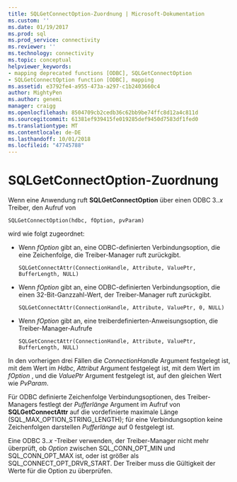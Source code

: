 ```yaml
---
title: SQLGetConnectOption-Zuordnung | Microsoft-Dokumentation
ms.custom: ''
ms.date: 01/19/2017
ms.prod: sql
ms.prod_service: connectivity
ms.reviewer: ''
ms.technology: connectivity
ms.topic: conceptual
helpviewer_keywords:
- mapping deprecated functions [ODBC], SQLGetConnectOption
- SQLGetConnectOption function [ODBC], mapping
ms.assetid: e3792fe4-a955-473a-a297-c1b2403660c4
author: MightyPen
ms.author: genemi
manager: craigg
ms.openlocfilehash: 8504709cb2cedb36c62bb9be74ffc8d12a4c811d
ms.sourcegitcommit: 61381ef939415fe019285def9450d7583df1fed0
ms.translationtype: MT
ms.contentlocale: de-DE
ms.lasthandoff: 10/01/2018
ms.locfileid: "47745788"
---
```

# <a name="sqlgetconnectoption-mapping"></a>SQLGetConnectOption-Zuordnung
Wenn eine Anwendung ruft **SQLGetConnectOption** über einen ODBC 3.*.x* Treiber, den Aufruf von  
  
```  
SQLGetConnectOption(hdbc, fOption, pvParam)   
```  
  
 wird wie folgt zugeordnet:  
  
-   Wenn *fOption* gibt an, eine ODBC-definierten Verbindungsoption, die eine Zeichenfolge, die Treiber-Manager ruft zurückgibt.  
  
    ```  
    SQLGetConnectAttr(ConnectionHandle, Attribute, ValuePtr, BufferLength, NULL)  
    ```  
  
-   Wenn *fOption* gibt an, eine ODBC-definierten Verbindungsoption, die einen 32-Bit-Ganzzahl-Wert, der Treiber-Manager ruft zurückgibt.  
  
    ```  
    SQLGetConnectAttr(ConnectionHandle, Attribute, ValuePtr, 0, NULL)  
    ```  
  
-   Wenn *fOption* gibt an, eine treiberdefinierten-Anweisungsoption, die Treiber-Manager-Aufrufe  
  
    ```  
    SQLGetConnectAttr(ConnectionHandle, Attribute, ValuePtr, BufferLength, NULL)  
    ```  
  
 In den vorherigen drei Fällen die *ConnectionHandle* Argument festgelegt ist, mit dem Wert im *Hdbc*, *Attribut* Argument festgelegt ist, mit dem Wert im *fOption* , und die *ValuePtr* Argument festgelegt ist, auf den gleichen Wert wie *PvParam*.  
  
 Für ODBC definierte Zeichenfolge Verbindungsoptionen, des Treiber-Managers festlegt der *Pufferlänge* Argument im Aufruf von **SQLGetConnectAttr** auf die vordefinierte maximale Länge (SQL_MAX_OPTION_STRING_LENGTH); für eine Verbindungsoption keine Zeichenfolgen darstellen *Pufferlänge* auf 0 festgelegt ist.  
  
 Eine ODBC 3.*.x* -Treiber verwenden, der Treiber-Manager nicht mehr überprüft, ob *Option* zwischen SQL_CONN_OPT_MIN und SQL_CONN_OPT_MAX ist, oder ist größer als SQL_CONNECT_OPT_DRVR_START. Der Treiber muss die Gültigkeit der Werte für die Option zu überprüfen.
